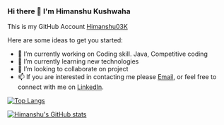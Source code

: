 ### Hi there 👋 I'm Himanshu Kushwaha
This is my GitHub Account [Himanshu03K](https://github.com/Himanshu03K)



Here are some ideas to get you started:

- 🔭 I’m currently working on Coding skill. Java, Competitive coding 
- 🌱 I’m currently learning new technologies
- 👯 I’m looking to collaborate on project
- 📫  If you are interested in contacting me please [Email](kushwaha0312@gmail.com), or feel free to connect with me on [LinkedIn](https://www.linkedin.com/in/himanshu-kushwaha-7a27a91b8).






[![Top Langs](https://github-readme-stats.vercel.app/api/top-langs/?username=Himanshu03K&layout=compact)](https://github.com/Himanshu03K/github-readme-stats)


[![Himanshu's GitHub stats](https://github-readme-stats.vercel.app/api?username=Himanshu03K)](https://github.com/Himanshu03K/github-readme-stats)
